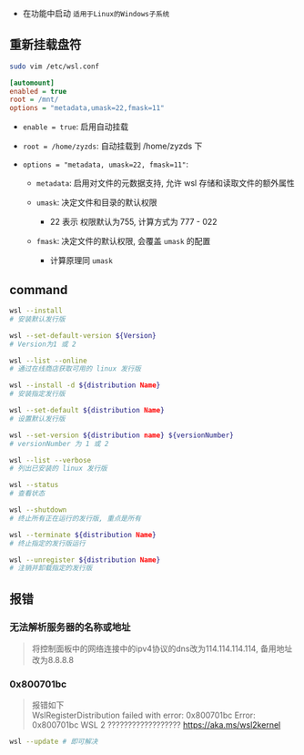 * 在功能中启动 `适用于Linux的Windows子系统`
## 重新挂载盘符
```bash
sudo vim /etc/wsl.conf
```
```ini
[automount]
enabled = true
root = /mnt/
options = "metadata,umask=22,fmask=11"
```
* `enable = true`: 启用自动挂载

* `root = /home/zyzds`: 自动挂载到 /home/zyzds 下

* `options = "metadata, umask=22, fmask=11"`: 
    * `metadata`: 启用对文件的元数据支持, 允许 wsl 存储和读取文件的额外属性 

    * `umask`: 决定文件和目录的默认权限
        * 22 表示 权限默认为755, 计算方式为 777 - 022

    * `fmask`: 决定文件的默认权限, 会覆盖 `umask` 的配置
        * 计算原理同 `umask`
## command
```bash
wsl --install 
# 安装默认发行版

wsl --set-default-version ${Version}
# Version为1 或 2

wsl --list --online
# 通过在线商店获取可用的 linux 发行版

wsl --install -d ${distribution Name}
# 安装指定发行版

wsl --set-default ${distribution Name}
# 设置默认发行版

wsl --set-version ${distribution name} ${versionNumber}
# versionNumber 为 1 或 2 

wsl --list --verbose
# 列出已安装的 linux 发行版

wsl --status
# 查看状态

wsl --shutdown
# 终止所有正在运行的发行版, 重点是所有

wsl --terminate ${distribution Name}
# 终止指定的发行版运行

wsl --unregister ${distribution Name}
# 注销并卸载指定的发行版
```
## 报错
### 无法解析服务器的名称或地址
>将控制面板中的网络连接中的ipv4协议的dns改为114.114.114.114, 备用地址改为8.8.8.8
### 0x800701bc
>报错如下  
WslRegisterDistribution failed with error: 0x800701bc
Error: 0x800701bc WSL 2 ?????????????????? https://aka.ms/wsl2kernel
```bash
wsl --update # 即可解决
```
